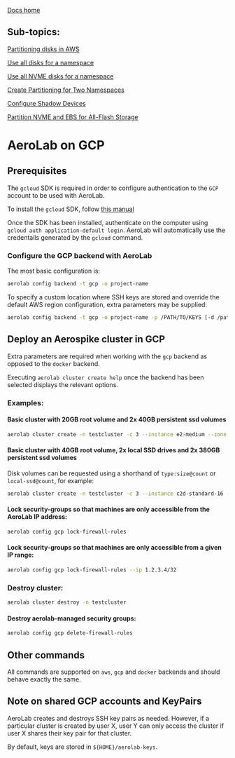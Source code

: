 [Docs home](../README.md)

## Sub-topics:

[Partitioning disks in AWS](partitioner/partition-disks.md)

[Use all disks for a namespace](partitioner/all-disks.md)

[Use all NVME disks for a namespace](partitioner/all-nvme-disks.md)

[Create Partitioning for Two Namespaces](partitioner/two-namespaces-nvme.md)

[Configure Shadow Devices](partitioner/with-shadow.md)

[Partition NVME and EBS for All-Flash Storage](partitioner/with-allflash.md)

# AeroLab on GCP

## Prerequisites

The `gcloud` SDK is required in order to configure authentication to the `GCP` account to be used with AeroLab.

To install the `gcloud` SDK, follow [this manual](https://cloud.google.com/sdk/docs/install)

Once the SDK has been installed, authenticate on the computer using `gcloud auth application-default login`. AeroLab will automatically use the credentails generated by the `gcloud` command.

### Configure the GCP backend with AeroLab

The most basic configuration is:

```bash
aerolab config backend -t gcp -o project-name
```

To specify a custom location where SSH keys are stored and override the
default AWS region configuration, extra parameters may be supplied:

```bash
aerolab config backend -t gcp -o project-name -p /PATH/TO/KEYS [-d /path/to/tmpdir/for-aerolab/to/use]
```

## Deploy an Aerospike cluster in GCP

Extra parameters are required when working with the `gcp` backend as opposed to the `docker` backend.

Executing `aerolab cluster create help` once the backend has been selected displays the relevant options.

### Examples:

#### Basic cluster with 20GB root volume and 2x 40GB persistent ssd volumes

```bash
aerolab cluster create -n testcluster -c 3 --instance e2-medium --zone us-central1-a --disk pd-balanced:20 --disk pd-ssd:40 --disk pd-ssd:40
```

#### Basic cluster with 40GB root volume, 2x local SSD drives and 2x 380GB persistent ssd volumes

Disk volumes can be requested using a shorthand of `type:size@count` or `local-ssd@count`, for example:

```bash
aerolab cluster create -n testcluster -c 3 --instance c2d-standard-16 --zone us-central1-a --disk=pd-ssd:40 --disk=local-ssd@2 --disk=pd-ssd:380@2
```

#### Lock security-groups so that machines are only accessible from the AeroLab IP address:

```bash
aerolab config gcp lock-firewall-rules
```

#### Lock security-groups so that machines are only accessible from a given IP range:

```bash
aerolab config gcp lock-firewall-rules --ip 1.2.3.4/32
```

### Destroy cluster:
```bash
aerolab cluster destroy -n testcluster
```

#### Destroy aerolab-managed security groups:

```bash
aerolab config gcp delete-firewall-rules
```

## Other commands

All commands are supported on `aws`, `gcp` and `docker` backends and should behave exactly the same.

## Note on shared GCP accounts and KeyPairs

AeroLab creates and destroys SSH key pairs as needed. However, if
a particular cluster is created by user X, user Y can only access
the cluster if user X shares their key pair for that cluster.

By default, keys are stored in `${HOME}/aerolab-keys`.
